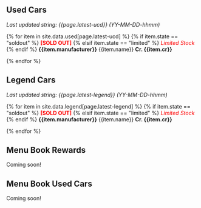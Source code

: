 ---
---
## Used Cars

_Last updated string: {{page.latest-ucd}} (YY-MM-DD-hhmm)_

{% for item in site.data.used[page.latest-ucd] %}
{% if item.state == "soldout" %} <span style="color:red">**\[SOLD OUT\]**</span> {% elsif item.state == "limited" %} <span style="color:red">_Limited Stock_</span> {% endif %}
**{{item.manufacturer}}** {{item.name}}
**Cr. {{item.cr}}**


{% endfor %}

## Legend Cars

_Last updated string: {{page.latest-legend}} (YY-MM-DD-hhmm)_

{% for item in site.data.legend[page.latest-legend] %}
{% if item.state == "soldout" %} <span style="color:red">**\[SOLD OUT\]**</span> {% elsif item.state == "limited" %} <span style="color:red">_Limited Stock_</span> {% endif %}
**{{item.manufacturer}}** {{item.name}}
**Cr. {{item.cr}}**


{% endfor %}

## Menu Book Rewards

Coming soon!

## Menu Book Used Cars

Coming soon!
